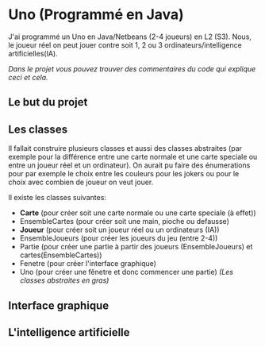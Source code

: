 # Uno (Programmé en Java)
J'ai programmé un Uno en Java/Netbeans (2-4 joueurs) en L2 (S3).
Nous, le joueur réel on peut jouer contre soit 1, 2 ou 3 ordinateurs/intelligence artificielles(IA).

*Dans le projet vous pouvez trouver des commentaires du code qui explique ceci et cela.*


## Le but du projet 


## Les classes
Il fallait construire plusieurs classes et aussi des classes abstraites (par exemple pour la différence entre une carte normale et une carte speciale ou entre un joueur réel et un ordinateur).
On aurait pu faire des énumerations pour par exemple le choix entre les couleurs pour les jokers ou pour le choix avec combien de joueur on veut jouer.

Il existe les classes suivantes: 
  * **Carte** (pour créer soit une carte normale ou une carte speciale (à effet))
  * EnsembleCartes (pour créer soit une main, pioche ou defausse)
  * **Joueur**  (pour créer soit un joueur réel ou un ordinateurs (IA)) 
  * EnsembleJoueurs (pour créer les joueurs du jeu (entre 2-4))
  * Partie (pour créer une partie à partir des joueurs (EnsembleJoueurs) et cartes(EnsembleCartes))
  * Fenetre (pour créer l'interface graphique)
  * Uno (pour créer une fênetre et donc commencer une partie)
*(Les classes abstraites en gras)*  

## Interface graphique


## L'intelligence artificielle

